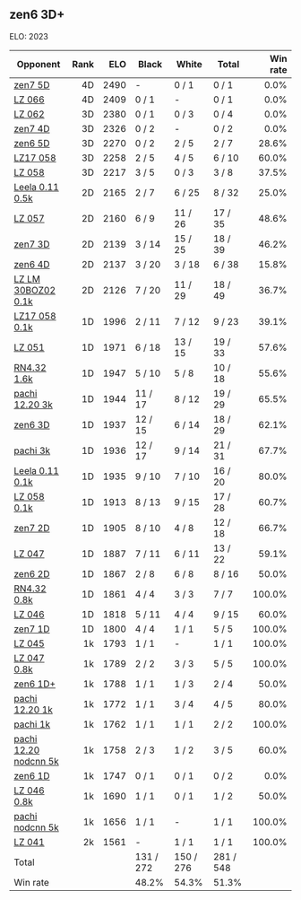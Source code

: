 ## zen6 3D+ ##

ELO: 2023

Opponent | Rank | ELO | Black | White | Total | Win rate
---------|-----:|----:|-------|-------|-------|-------:
[zen7 5D](zen7%205D.md) | 4D | 2490 | - | 0 / 1 | 0 / 1 | 0.0%
[LZ 066](LZ%20066.md) | 4D | 2409 | 0 / 1 | - | 0 / 1 | 0.0%
[LZ 062](LZ%20062.md) | 3D | 2380 | 0 / 1 | 0 / 3 | 0 / 4 | 0.0%
[zen7 4D](zen7%204D.md) | 3D | 2326 | 0 / 2 | - | 0 / 2 | 0.0%
[zen6 5D](zen6%205D.md) | 3D | 2270 | 0 / 2 | 2 / 5 | 2 / 7 | 28.6%
[LZ17 058](LZ17%20058.md) | 3D | 2258 | 2 / 5 | 4 / 5 | 6 / 10 | 60.0%
[LZ 058](LZ%20058.md) | 3D | 2217 | 3 / 5 | 0 / 3 | 3 / 8 | 37.5%
[Leela 0.11 0.5k](Leela%200.11%200.5k.md) | 2D | 2165 | 2 / 7 | 6 / 25 | 8 / 32 | 25.0%
[LZ 057](LZ%20057.md) | 2D | 2160 | 6 / 9 | 11 / 26 | 17 / 35 | 48.6%
[zen7 3D](zen7%203D.md) | 2D | 2139 | 3 / 14 | 15 / 25 | 18 / 39 | 46.2%
[zen6 4D](zen6%204D.md) | 2D | 2137 | 3 / 20 | 3 / 18 | 6 / 38 | 15.8%
[LZ LM 30BOZ02 0.1k](LZ%20LM%2030BOZ02%200.1k.md) | 2D | 2126 | 7 / 20 | 11 / 29 | 18 / 49 | 36.7%
[LZ17 058 0.1k](LZ17%20058%200.1k.md) | 1D | 1996 | 2 / 11 | 7 / 12 | 9 / 23 | 39.1%
[LZ 051](LZ%20051.md) | 1D | 1971 | 6 / 18 | 13 / 15 | 19 / 33 | 57.6%
[RN4.32 1.6k](RN4.32%201.6k.md) | 1D | 1947 | 5 / 10 | 5 / 8 | 10 / 18 | 55.6%
[pachi 12.20 3k](pachi%2012.20%203k.md) | 1D | 1944 | 11 / 17 | 8 / 12 | 19 / 29 | 65.5%
[zen6 3D](zen6%203D.md) | 1D | 1937 | 12 / 15 | 6 / 14 | 18 / 29 | 62.1%
[pachi 3k](pachi%203k.md) | 1D | 1936 | 12 / 17 | 9 / 14 | 21 / 31 | 67.7%
[Leela 0.11 0.1k](Leela%200.11%200.1k.md) | 1D | 1935 | 9 / 10 | 7 / 10 | 16 / 20 | 80.0%
[LZ 058 0.1k](LZ%20058%200.1k.md) | 1D | 1913 | 8 / 13 | 9 / 15 | 17 / 28 | 60.7%
[zen7 2D](zen7%202D.md) | 1D | 1905 | 8 / 10 | 4 / 8 | 12 / 18 | 66.7%
[LZ 047](LZ%20047.md) | 1D | 1887 | 7 / 11 | 6 / 11 | 13 / 22 | 59.1%
[zen6 2D](zen6%202D.md) | 1D | 1867 | 2 / 8 | 6 / 8 | 8 / 16 | 50.0%
[RN4.32 0.8k](RN4.32%200.8k.md) | 1D | 1861 | 4 / 4 | 3 / 3 | 7 / 7 | 100.0%
[LZ 046](LZ%20046.md) | 1D | 1818 | 5 / 11 | 4 / 4 | 9 / 15 | 60.0%
[zen7 1D](zen7%201D.md) | 1D | 1800 | 4 / 4 | 1 / 1 | 5 / 5 | 100.0%
[LZ 045](LZ%20045.md) | 1k | 1793 | 1 / 1 | - | 1 / 1 | 100.0%
[LZ 047 0.8k](LZ%20047%200.8k.md) | 1k | 1789 | 2 / 2 | 3 / 3 | 5 / 5 | 100.0%
[zen6 1D+](zen6%201D+.md) | 1k | 1788 | 1 / 1 | 1 / 3 | 2 / 4 | 50.0%
[pachi 12.20 1k](pachi%2012.20%201k.md) | 1k | 1772 | 1 / 1 | 3 / 4 | 4 / 5 | 80.0%
[pachi 1k](pachi%201k.md) | 1k | 1762 | 1 / 1 | 1 / 1 | 2 / 2 | 100.0%
[pachi 12.20 nodcnn 5k](pachi%2012.20%20nodcnn%205k.md) | 1k | 1758 | 2 / 3 | 1 / 2 | 3 / 5 | 60.0%
[zen6 1D](zen6%201D.md) | 1k | 1747 | 0 / 1 | 0 / 1 | 0 / 2 | 0.0%
[LZ 046 0.8k](LZ%20046%200.8k.md) | 1k | 1690 | 1 / 1 | 0 / 1 | 1 / 2 | 50.0%
[pachi nodcnn 5k](pachi%20nodcnn%205k.md) | 1k | 1656 | 1 / 1 | - | 1 / 1 | 100.0%
[LZ 041](LZ%20041.md) | 2k | 1561 | - | 1 / 1 | 1 / 1 | 100.0%
Total | | | 131 / 272 | 150 / 276 | 281 / 548 | 
Win rate| | | 48.2% | 54.3% | 51.3% | 
